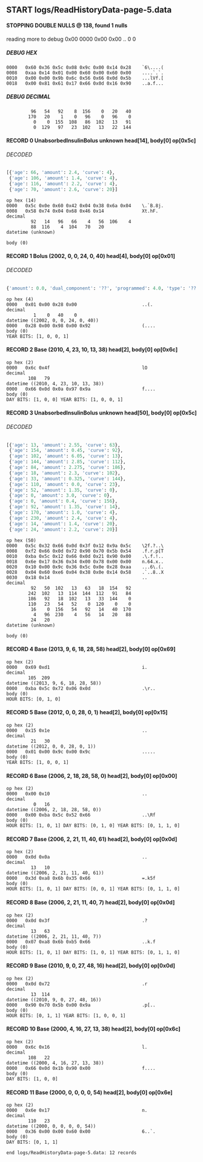 ## START logs/ReadHistoryData-page-5.data
#### STOPPING DOUBLE NULLS @ 138, found 1 nulls
reading more to debug 0x00
    0000   0x00 0x00                                  ..
              0    0
##### DEBUG HEX
    0000   0x60 0x36 0x5c 0x08 0x9c 0x00 0x14 0x28    `6\....(
    0008   0xaa 0x14 0x01 0x00 0x60 0x00 0x60 0x00    ....`.`.
    0010   0x00 0x00 0x9b 0x6c 0x56 0x66 0x0d 0x5b    ...lVf.[
    0018   0x00 0x81 0x61 0x17 0x66 0x0d 0x16 0x90    ..a.f...
##### DEBUG DECIMAL
             96   54   92    8  156    0   20   40
            170   20    1    0   96    0   96    0
              0    0  155  108   86  102   13   91
              0  129   97   23  102   13   22  144
#### RECORD 0 UnabsorbedInsulinBolus unknown head[14], body[0] op[0x5c]
###### DECODED
```python
[{'age': 66, 'amount': 2.4, 'curve': 4},
 {'age': 106, 'amount': 1.4, 'curve': 4},
 {'age': 116, 'amount': 2.2, 'curve': 4},
 {'age': 70, 'amount': 2.6, 'curve': 20}]
```
    op hex (14)
    0000   0x5c 0x0e 0x60 0x42 0x04 0x38 0x6a 0x04    \.`B.8j.
    0008   0x58 0x74 0x04 0x68 0x46 0x14              Xt.hF.
    decimal
             92   14   96   66    4   56  106    4
             88  116    4  104   70   20
    datetime (unknown)

    body (0)

#### RECORD 1 Bolus (2002, 0, 0, 24, 0, 40) head[4], body[0] op[0x01]
###### DECODED
```python
{'amount': 0.0, 'dual_component': '??', 'programmed': 4.0, 'type': '??'}
```
    op hex (4)
    0000   0x01 0x00 0x28 0x00                        ..(.
    decimal
              1    0   40    0
    datetime ((2002, 0, 0, 24, 0, 40))
    0000   0x28 0x00 0x98 0x00 0x92                   (....
    body (0)
    YEAR BITS: [1, 0, 0, 1]
#### RECORD 2 Base (2010, 4, 23, 10, 13, 38) head[2], body[0] op[0x6c]

    op hex (2)
    0000   0x6c 0x4f                                  lO
    decimal
            108   79
    datetime ((2010, 4, 23, 10, 13, 38))
    0000   0x66 0x0d 0x0a 0x97 0x9a                   f....
    body (0)
    DAY BITS: [1, 0, 0] YEAR BITS: [1, 0, 0, 1]
#### RECORD 3 UnabsorbedInsulinBolus unknown head[50], body[0] op[0x5c]
###### DECODED
```python
[{'age': 13, 'amount': 2.55, 'curve': 63},
 {'age': 154, 'amount': 0.45, 'curve': 92},
 {'age': 102, 'amount': 6.05, 'curve': 13},
 {'age': 144, 'amount': 2.85, 'curve': 112},
 {'age': 84, 'amount': 2.275, 'curve': 186},
 {'age': 18, 'amount': 2.3, 'curve': 102},
 {'age': 33, 'amount': 0.325, 'curve': 144},
 {'age': 110, 'amount': 0.0, 'curve': 23},
 {'age': 52, 'amount': 1.35, 'curve': 0},
 {'age': 0, 'amount': 3.0, 'curve': 0},
 {'age': 0, 'amount': 0.4, 'curve': 156},
 {'age': 92, 'amount': 1.35, 'curve': 14},
 {'age': 170, 'amount': 1.0, 'curve': 4},
 {'age': 230, 'amount': 2.4, 'curve': 4},
 {'age': 14, 'amount': 1.4, 'curve': 20},
 {'age': 24, 'amount': 2.2, 'curve': 20}]
```
    op hex (50)
    0000   0x5c 0x32 0x66 0x0d 0x3f 0x12 0x9a 0x5c    \2f.?..\
    0008   0xf2 0x66 0x0d 0x72 0x90 0x70 0x5b 0x54    .f.r.p[T
    0010   0xba 0x5c 0x12 0x66 0x0d 0x21 0x90 0x00    .\.f.!..
    0018   0x6e 0x17 0x36 0x34 0x00 0x78 0x00 0x00    n.64.x..
    0020   0x10 0x00 0x9c 0x36 0x5c 0x0e 0x28 0xaa    ...6\.(.
    0028   0x04 0x60 0xe6 0x04 0x38 0x0e 0x14 0x58    .`..8..X
    0030   0x18 0x14                                  ..
    decimal
             92   50  102   13   63   18  154   92
            242  102   13  114  144  112   91   84
            186   92   18  102   13   33  144    0
            110   23   54   52    0  120    0    0
             16    0  156   54   92   14   40  170
              4   96  230    4   56   14   20   88
             24   20
    datetime (unknown)

    body (0)

#### RECORD 4 Base (2013, 9, 6, 18, 28, 58) head[2], body[0] op[0x69]

    op hex (2)
    0000   0x69 0xd1                                  i.
    decimal
            105  209
    datetime ((2013, 9, 6, 18, 28, 58))
    0000   0xba 0x5c 0x72 0x06 0x0d                   .\r..
    body (0)
    HOUR BITS: [0, 1, 0]
#### RECORD 5 Base (2012, 0, 0, 28, 0, 1) head[2], body[0] op[0x15]

    op hex (2)
    0000   0x15 0x1e                                  ..
    decimal
             21   30
    datetime ((2012, 0, 0, 28, 0, 1))
    0000   0x01 0x00 0x9c 0x00 0x9c                   .....
    body (0)
    YEAR BITS: [1, 0, 0, 1]
#### RECORD 6 Base (2006, 2, 18, 28, 58, 0) head[2], body[0] op[0x00]

    op hex (2)
    0000   0x00 0x10                                  ..
    decimal
              0   16
    datetime ((2006, 2, 18, 28, 58, 0))
    0000   0x00 0xba 0x5c 0x52 0x66                   ..\Rf
    body (0)
    HOUR BITS: [1, 0, 1] DAY BITS: [0, 1, 0] YEAR BITS: [0, 1, 1, 0]
#### RECORD 7 Base (2006, 2, 21, 11, 40, 61) head[2], body[0] op[0x0d]

    op hex (2)
    0000   0x0d 0x0a                                  ..
    decimal
             13   10
    datetime ((2006, 2, 21, 11, 40, 61))
    0000   0x3d 0xa8 0x6b 0x35 0x66                   =.k5f
    body (0)
    HOUR BITS: [1, 0, 1] DAY BITS: [0, 0, 1] YEAR BITS: [0, 1, 1, 0]
#### RECORD 8 Base (2006, 2, 21, 11, 40, 7) head[2], body[0] op[0x0d]

    op hex (2)
    0000   0x0d 0x3f                                  .?
    decimal
             13   63
    datetime ((2006, 2, 21, 11, 40, 7))
    0000   0x07 0xa8 0x6b 0xb5 0x66                   ..k.f
    body (0)
    HOUR BITS: [1, 0, 1] DAY BITS: [1, 0, 1] YEAR BITS: [0, 1, 1, 0]
#### RECORD 9 Base (2010, 9, 0, 27, 48, 16) head[2], body[0] op[0x0d]

    op hex (2)
    0000   0x0d 0x72                                  .r
    decimal
             13  114
    datetime ((2010, 9, 0, 27, 48, 16))
    0000   0x90 0x70 0x5b 0x00 0x9a                   .p[..
    body (0)
    HOUR BITS: [0, 1, 1] YEAR BITS: [1, 0, 0, 1]
#### RECORD 10 Base (2000, 4, 16, 27, 13, 38) head[2], body[0] op[0x6c]

    op hex (2)
    0000   0x6c 0x16                                  l.
    decimal
            108   22
    datetime ((2000, 4, 16, 27, 13, 38))
    0000   0x66 0x0d 0x1b 0x90 0x00                   f....
    body (0)
    DAY BITS: [1, 0, 0]
#### RECORD 11 Base (2000, 0, 0, 0, 0, 54) head[2], body[0] op[0x6e]

    op hex (2)
    0000   0x6e 0x17                                  n.
    decimal
            110   23
    datetime ((2000, 0, 0, 0, 0, 54))
    0000   0x36 0x00 0x00 0x60 0x00                   6..`.
    body (0)
    DAY BITS: [0, 1, 1]
`end logs/ReadHistoryData-page-5.data: 12 records`
